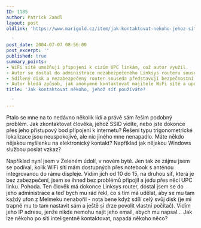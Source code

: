 ```yaml
---
ID: 1185
author: Patrick Zandl
layout: post
oldlink: 'https://www.marigold.cz/item/jak-kontaktovat-nekoho-jehoz-sit-pouzivate

  '
post_date: 2004-07-07 08:56:00
post_excerpt: ''
published: true
summary_points:
- WiFi sítě umožňují připojení k cizím UPC linkám, což autor využil.
- Autor se dostal do administrace nezabezpečeného Linksys routeru souseda.
- Sdílený disk a nezabezpečený router souseda představují bezpečnostní riziko.
- Autor hledá způsob, jak anonymně kontaktovat majitele WiFi sítě a upozornit ho.
title: 'Jak kontaktovat někoho, jehož síť používáte?

  '
---
```


<p>
Ptalo se mne na to nedávno několik lidí a právě sám řeším podobný problém. Jak zkontaktovat člověka, jehož SSID vidíte, nebo jste dokonce přes jeho přístupový bod připojeni k internetu? Řešení typu trigonometrické lokalizace jsou neuspokojivé, ale nic jiného mne nenapadlo. Máte někdo nějakou myšlenku na elektronický kontakt? Například jak nějakou Windows službou poslat vzkaz?</p>
<p>
Například nyní jsem v Zeleném údolí, v novém bytě. Jen tak ze zájmu jsem se podíval, kolik WiFi sítí mám dostupných přes notebook s anténou integrovanou do rámu displeje. Vidím jich od 10 do 15, na druhou síť, která je bez zabezpečení, jsem se ihned bez problémů připojil a jedu přes něcí UPC linku. Pohoda. Ten člověk má dokonce Linksys router, dostal jsem se do jeho administrace a teď bych mu rád řekl, co s tím má udělat, aby se mu tam každý ufon z Melmeku nenabořil - nota bene když sdílí celý svůj disk (je mi trapné mu to tam nastavit sám a ještě si drze povolit vlastní počítač). Vidím jeho IP adresu, jenže nikde nemohu najít jeho email, abych mu napsal... Jak lze někoho po síti inteligentně kontaktovat, napadá někoho něco?</p>
